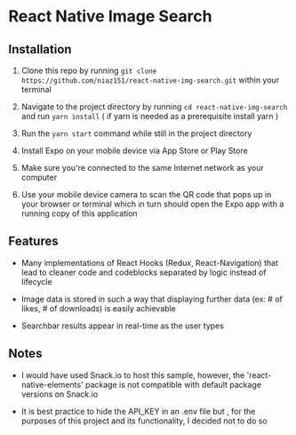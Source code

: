 # React Native Image Search

## Installation ##

1. Clone this repo by running ```git clone https://github.com/niaz151/react-native-img-search.git``` within your terminal 

2. Navigate to the project directory by running ```cd react-native-img-search``` and run ```yarn install``` ( if yarn is needed as a prerequisite install yarn )

3. Run the ```yarn start``` command while still in the project directory

4. Install Expo on your mobile device via App Store or Play Store

5. Make sure you're connected to the same Internet network as your computer

6. Use your mobile device camera to scan the QR code that pops up in your browser or terminal which in turn should open the Expo app with a running copy of this application

## Features ##

- Many implementations of React Hooks (Redux, React-Navigation) that lead to cleaner code and codeblocks separated by logic instead of lifecycle

- Image data is stored in such a way that displaying further data (ex: # of likes, # of downloads) is easily achievable

- Searchbar results appear in real-time as the user types

## Notes ##

- I would have used Snack.io to host this sample, however, the 'react-native-elements' package is not compatible with default package versions on Snack.io

- It is best practice to hide the API_KEY in an .env file but , for the purposes of this project and its functionality, I decided not to do so

